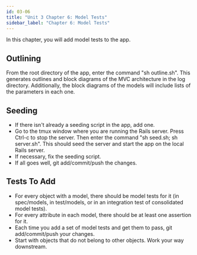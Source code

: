 ```yaml
---
id: 03-06
title: "Unit 3 Chapter 6: Model Tests"
sidebar_label: "Chapter 6: Model Tests"
---
```


In this chapter, you will add model tests to the app.

## Outlining
From the root directory of the app, enter the command "sh outline.sh".  This generates outlines and block diagrams of the MVC architecture in the log directory.  Additionally, the block diagrams of the models will include lists of the parameters in each one.

## Seeding
* If there isn't already a seeding script in the app, add one.
* Go to the tmux window where you are running the Rails server.  Press Ctrl-c to stop the server.  Then enter the command "sh seed.sh; sh server.sh".  This should seed the server and start the app on the local Rails server.
* If necessary, fix the seeding script.
* If all goes well, git add/commit/push the changes.

## Tests To Add
* For every object with a model, there should be model tests for it (in spec/models, in test/models, or in an integration test of consolidated model tests).
* For every attribute in each model, there should be at least one assertion for it.
* Each time you add a set of model tests and get them to pass, git add/commit/push your changes.
* Start with objects that do not belong to other objects.  Work your way downstream.
